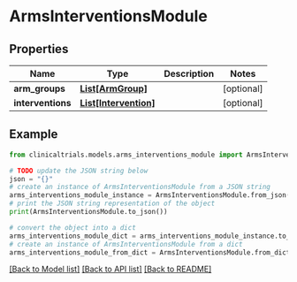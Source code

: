 # ArmsInterventionsModule


## Properties

Name | Type | Description | Notes
------------ | ------------- | ------------- | -------------
**arm_groups** | [**List[ArmGroup]**](ArmGroup.md) |  | [optional] 
**interventions** | [**List[Intervention]**](Intervention.md) |  | [optional] 

## Example

```python
from clinicaltrials.models.arms_interventions_module import ArmsInterventionsModule

# TODO update the JSON string below
json = "{}"
# create an instance of ArmsInterventionsModule from a JSON string
arms_interventions_module_instance = ArmsInterventionsModule.from_json(json)
# print the JSON string representation of the object
print(ArmsInterventionsModule.to_json())

# convert the object into a dict
arms_interventions_module_dict = arms_interventions_module_instance.to_dict()
# create an instance of ArmsInterventionsModule from a dict
arms_interventions_module_from_dict = ArmsInterventionsModule.from_dict(arms_interventions_module_dict)
```
[[Back to Model list]](../README.md#documentation-for-models) [[Back to API list]](../README.md#documentation-for-api-endpoints) [[Back to README]](../README.md)


